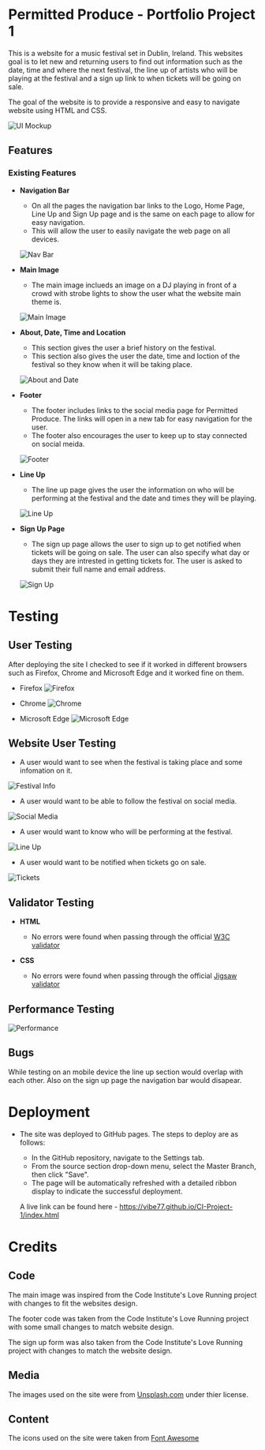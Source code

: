 # Permitted Produce - Portfolio Project 1
This is a website for a music festival set in Dublin, Ireland. This websites goal is to let new and returning users to find out information such as the date, time and where the next festival, the line up of artists who will be playing at the festival and a sign up link to when tickets will be going on sale.

The goal of the website is to provide a responsive and easy to navigate website using HTML and CSS.

![UI Mockup](https://raw.githubusercontent.com/vibe77/CI-Project-1/main/docs/UI.png)

## Features
### Existing Features
- __Navigation Bar__
    
    - On all the pages the navigation bar links to the Logo, Home Page, Line Up and Sign Up page and is the same on each page to allow for easy navigation.
    - This will allow the user to easily navigate the web page on all devices.

    ![Nav Bar](https://raw.githubusercontent.com/vibe77/CI-Project-1/main/docs/NavBar.png)

- __Main Image__

    - The main image inclueds an image on a DJ playing in front of a crowd with strobe lights to show the user what the website main theme is.

    ![Main Image](https://raw.githubusercontent.com/vibe77/CI-Project-1/main/assets/images/antoine-j-A_0C42zmz1Q-unsplash.jpg)

- __About, Date, Time and Location__

    - This section gives the user a brief history on the festival.
    - This section also gives the user the date, time and loction of the festival so they know when it will be taking place.

    ![About and Date](https://raw.githubusercontent.com/vibe77/CI-Project-1/main/docs/AboutAndDate.png)

- __Footer__

    - The footer includes links to the social media page for Permitted Produce. The links will open in a new tab for easy navigation for the user.
    - The footer also encourages the user to keep up to stay connected on social meida.

    ![Footer](https://raw.githubusercontent.com/vibe77/CI-Project-1/main/docs/Footer.png)

- __Line Up__

    - The line up page gives the user the information on who will be performing at the festival and the date and times they will be playing.

    ![Line Up](https://raw.githubusercontent.com/vibe77/CI-Project-1/main/docs/Line-Up.png)

- __Sign Up Page__

    - The sign up page allows the user to sign up to get notified when tickets will be going on sale. The user can also specify what day or days they are intrested in getting tickets for. The user is asked to submit their full name and email address.

    ![Sign Up](https://raw.githubusercontent.com/vibe77/CI-Project-1/main/docs/Sign-Up.png)

# Testing
## User Testing
After deploying the site I checked to see if it worked in different browsers such as Firefox, Chrome and Microsoft Edge and it worked fine on them.

- Firefox
![Firefox](https://raw.githubusercontent.com/vibe77/CI-Project-1/main/docs/Firefox.png)

- Chrome
![Chrome](https://raw.githubusercontent.com/vibe77/CI-Project-1/main/docs/Chrome.png)

- Microsoft Edge
![Microsoft Edge](https://raw.githubusercontent.com/vibe77/CI-Project-1/main/docs/Mircosoft-Edge.png)

## Website User Testing

- A user would want to see when the festival is taking place and some infomation on it.

![Festival Info](https://raw.githubusercontent.com/vibe77/CI-Project-1/main/docs/AboutAndDate.png)

- A user would want to be able to follow the festival on social media.

![Social Media](https://raw.githubusercontent.com/vibe77/CI-Project-1/main/docs/Footer.png)

- A user would want to know who will be performing at the festival.

![Line Up](https://raw.githubusercontent.com/vibe77/CI-Project-1/main/docs/Line-Up.png)

- A user would want to be notified when tickets go on sale.

![Tickets](https://raw.githubusercontent.com/vibe77/CI-Project-1/main/docs/Sign-Up.png)

## Validator Testing

- __HTML__
    - No errors were found when passing through the official [W3C validator](https://validator.w3.org/nu/?doc=https%3A%2F%2Fvibe77.github.io%2FCI-Project-1%2Findex.html)

- __CSS__
    - No errors were found when passing through the official [Jigsaw validator](https://jigsaw.w3.org/css-validator/validator?uri=https%3A%2F%2Fvibe77.github.io%2FCI-Project-1%2Findex.html&profile=css3svg&usermedium=all&warning=1&vextwarning=&lang=en)

## Performance Testing
![Performance](https://raw.githubusercontent.com/vibe77/CI-Project-1/main/docs/Lighthouse-Performance.png)

## Bugs
While testing on an mobile device the line up section would overlap with each other. Also on the sign up page the navigation bar would disapear.

# Deployment
- The site was deployed to GitHub pages. The steps to deploy are as follows:
    - In the GitHub repository, navigate to the Settings tab.
    - From the source section drop-down menu, select the Master Branch, then click "Save".
    - The page will be automatically refreshed with a detailed ribbon display to indicate the successful deployment.

    A live link can be found here - https://vibe77.github.io/CI-Project-1/index.html

# Credits
## Code
The main image was inspired from the Code Institute's Love Running project with changes to fit the websites design.

The footer code was taken from the Code Institute's Love Running project with some small changes to match website design.

The sign up form was also taken from the Code Institute's Love Running project with changes to match the website design.

## Media
The images used on the site were from [Unsplash.com](https://unsplash.com/) under thier license.

## Content
The icons used on the site were taken from [Font Awesome](https://fontawesome.com/)